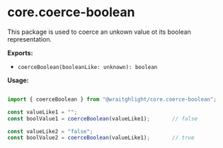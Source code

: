# core.coerce-boolean

This package is used to coerce an unkown value ot its boolean representation.

**Exports:**
* `coerceBoolean(booleanLike: unknown): boolean`

**Usage:**

```ts

import { coerceBoolean } from "@wraitghlight/core.coerce-boolean";

const valueLike1 = "";
const boolValue1 = coerceBoolean(valueLike1);       // false

const valueLike2 = "false";
const boolValue2 = coerceBoolean(valueLike1);       // true

```
